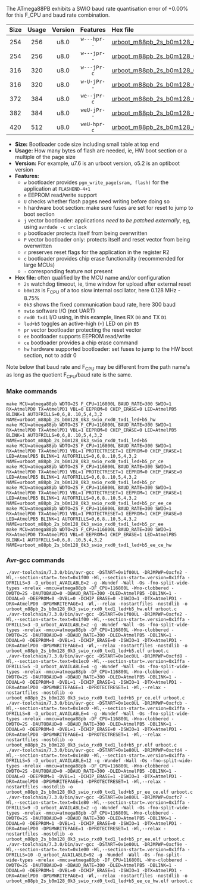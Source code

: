 The ATmega88PB exhibits a SWIO baud rate quantisation error of +0.00% for this F_CPU and baud rate combination.

|Size|Usage|Version|Features|Hex file|
|:-:|:-:|:-:|:-:|:--|
|254|256|u8.0|`w---hpr--`|[urboot_m88pb_2s_b0m128_0k3_swio_rxd0_txd1_led+b5_hw.hex](https://raw.githubusercontent.com/stefanrueger/urboot.hex/main/mcus/atmega88pb/watchdog_2_s/internal_oscillator_b-8.75%25/%2B0m128000_hz/%2B%2B%2B0k3_baud/uart0_rxd0_txd1/led%2Bb5/urboot_m88pb_2s_b0m128_0k3_swio_rxd0_txd1_led%2Bb5_hw.hex)|
|254|256|u8.0|`w---jpr--`|[urboot_m88pb_2s_b0m128_0k3_swio_rxd0_txd1_led+b5.hex](https://raw.githubusercontent.com/stefanrueger/urboot.hex/main/mcus/atmega88pb/watchdog_2_s/internal_oscillator_b-8.75%25/%2B0m128000_hz/%2B%2B%2B0k3_baud/uart0_rxd0_txd1/led%2Bb5/urboot_m88pb_2s_b0m128_0k3_swio_rxd0_txd1_led%2Bb5.hex)|
|316|320|u8.0|`w---jPr-c`|[urboot_m88pb_2s_b0m128_0k3_swio_rxd0_txd1_led+b5_pr_ce.hex](https://raw.githubusercontent.com/stefanrueger/urboot.hex/main/mcus/atmega88pb/watchdog_2_s/internal_oscillator_b-8.75%25/%2B0m128000_hz/%2B%2B%2B0k3_baud/uart0_rxd0_txd1/led%2Bb5/urboot_m88pb_2s_b0m128_0k3_swio_rxd0_txd1_led%2Bb5_pr_ce.hex)|
|316|320|u8.0|`w-U-jPr--`|[urboot_m88pb_2s_b0m128_0k3_swio_rxd0_txd1_led+b5_pr.hex](https://raw.githubusercontent.com/stefanrueger/urboot.hex/main/mcus/atmega88pb/watchdog_2_s/internal_oscillator_b-8.75%25/%2B0m128000_hz/%2B%2B%2B0k3_baud/uart0_rxd0_txd1/led%2Bb5/urboot_m88pb_2s_b0m128_0k3_swio_rxd0_txd1_led%2Bb5_pr.hex)|
|372|384|u8.0|`we--jPr-c`|[urboot_m88pb_2s_b0m128_0k3_swio_rxd0_txd1_led+b5_pr_ee_ce.hex](https://raw.githubusercontent.com/stefanrueger/urboot.hex/main/mcus/atmega88pb/watchdog_2_s/internal_oscillator_b-8.75%25/%2B0m128000_hz/%2B%2B%2B0k3_baud/uart0_rxd0_txd1/led%2Bb5/urboot_m88pb_2s_b0m128_0k3_swio_rxd0_txd1_led%2Bb5_pr_ee_ce.hex)|
|382|384|u8.0|`weU-jPr--`|[urboot_m88pb_2s_b0m128_0k3_swio_rxd0_txd1_led+b5_pr_ee.hex](https://raw.githubusercontent.com/stefanrueger/urboot.hex/main/mcus/atmega88pb/watchdog_2_s/internal_oscillator_b-8.75%25/%2B0m128000_hz/%2B%2B%2B0k3_baud/uart0_rxd0_txd1/led%2Bb5/urboot_m88pb_2s_b0m128_0k3_swio_rxd0_txd1_led%2Bb5_pr_ee.hex)|
|420|512|u8.0|`weU-hpr-c`|[urboot_m88pb_2s_b0m128_0k3_swio_rxd0_txd1_led+b5_ee_ce_hw.hex](https://raw.githubusercontent.com/stefanrueger/urboot.hex/main/mcus/atmega88pb/watchdog_2_s/internal_oscillator_b-8.75%25/%2B0m128000_hz/%2B%2B%2B0k3_baud/uart0_rxd0_txd1/led%2Bb5/urboot_m88pb_2s_b0m128_0k3_swio_rxd0_txd1_led%2Bb5_ee_ce_hw.hex)|

- **Size:** Bootloader code size including small table at top end
- **Usage:** How many bytes of flash are needed, ie, HW boot section or a multiple of the page size
- **Version:** For example, u7.6 is an urboot version, o5.2 is an optiboot version
- **Features:**
  + `w` bootloader provides `pgm_write_page(sram, flash)` for the application at `FLASHEND-4+1`
  + `e` EEPROM read/write support
  + `U` checks whether flash pages need writing before doing so
  + `h` hardware boot section: make sure fuses are set for reset to jump to boot section
  + `j` vector bootloader: applications *need to be patched externally*, eg, using `avrdude -c urclock`
  + `p` bootloader protects itself from being overwritten
  + `P` vector bootloader only: protects itself and reset vector from being overwritten
  + `r` preserves reset flags for the application in the register R2
  + `c` bootloader provides chip erase functionality (recommended for large MCUs)
  + `-` corresponding feature not present
- **Hex file:** often qualified by the MCU name and/or configuration
  + `2s` watchdog timeout, ie, time window for upload after external reset
  + `b0m128` is F<sub>CPU</sub> of a too slow internal oscillator, here 0.128 MHz - 8.75%
  + `0k3` shows the fixed communication baud rate, here 300 baud
  + `swio` software I/O (not UART)
  + `rxd0 txd1` I/O using, in this example, lines RX `D0` and TX `D1`
  + `led+b5` toggles an active-high (`+`) LED on pin `B5`
  + `pr` vector bootloader protecting the reset vector
  + `ee` bootloader supports EEPROM read/write
  + `ce` bootloader provides a chip erase command
  + `hw` hardware supported bootloader: set fuses to jump to the HW boot section, not to addr 0


Note below that baud rate and F<sub>CPU</sub> may be different from the path name's as long as the quotient F<sub>CPU</sub>/baud rate is the same.

### Make commands
```
make MCU=atmega88pb WDTO=2S F_CPU=116800L BAUD_RATE=300 SWIO=1 RX=AtmelPD0 TX=AtmelPD1 VBL=0 EEPROM=0 CHIP_ERASE=0 LED=AtmelPB5 BLINK=1 AUTOFRILLS=0,6,8..10,5,4,3,2 NAME=urboot_m88pb_2s_b0m128_0k3_swio_rxd0_txd1_led+b5_hw
make MCU=atmega88pb WDTO=2S F_CPU=116800L BAUD_RATE=300 SWIO=1 RX=AtmelPD0 TX=AtmelPD1 VBL=1 EEPROM=0 CHIP_ERASE=0 LED=AtmelPB5 BLINK=1 AUTOFRILLS=0,6,8..10,5,4,3,2 NAME=urboot_m88pb_2s_b0m128_0k3_swio_rxd0_txd1_led+b5
make MCU=atmega88pb WDTO=2S F_CPU=116800L BAUD_RATE=300 SWIO=1 RX=AtmelPD0 TX=AtmelPD1 VBL=1 PROTECTRESET=1 EEPROM=0 CHIP_ERASE=1 LED=AtmelPB5 BLINK=1 AUTOFRILLS=0,6,8..10,5,4,3,2 NAME=urboot_m88pb_2s_b0m128_0k3_swio_rxd0_txd1_led+b5_pr_ce
make MCU=atmega88pb WDTO=2S F_CPU=116800L BAUD_RATE=300 SWIO=1 RX=AtmelPD0 TX=AtmelPD1 VBL=1 PROTECTRESET=1 EEPROM=0 CHIP_ERASE=0 LED=AtmelPB5 BLINK=1 AUTOFRILLS=0,6,8..10,5,4,3,2 NAME=urboot_m88pb_2s_b0m128_0k3_swio_rxd0_txd1_led+b5_pr
make MCU=atmega88pb WDTO=2S F_CPU=116800L BAUD_RATE=300 SWIO=1 RX=AtmelPD0 TX=AtmelPD1 VBL=1 PROTECTRESET=1 EEPROM=1 CHIP_ERASE=1 LED=AtmelPB5 BLINK=1 AUTOFRILLS=0,6,8..10,5,4,3,2 NAME=urboot_m88pb_2s_b0m128_0k3_swio_rxd0_txd1_led+b5_pr_ee_ce
make MCU=atmega88pb WDTO=2S F_CPU=116800L BAUD_RATE=300 SWIO=1 RX=AtmelPD0 TX=AtmelPD1 VBL=1 PROTECTRESET=1 EEPROM=1 CHIP_ERASE=0 LED=AtmelPB5 BLINK=1 AUTOFRILLS=0,6,8..10,5,4,3,2 NAME=urboot_m88pb_2s_b0m128_0k3_swio_rxd0_txd1_led+b5_pr_ee
make MCU=atmega88pb WDTO=2S F_CPU=116800L BAUD_RATE=300 SWIO=1 RX=AtmelPD0 TX=AtmelPD1 VBL=0 EEPROM=1 CHIP_ERASE=1 LED=AtmelPB5 BLINK=1 AUTOFRILLS=0,6,8..10,5,4,3,2 NAME=urboot_m88pb_2s_b0m128_0k3_swio_rxd0_txd1_led+b5_ee_ce_hw
```

### Avr-gcc commands
```
./avr-toolchain/7.3.0/bin/avr-gcc -DSTART=0x1f00UL -DRJMPWP=0xcfe2 -Wl,--section-start=.text=0x1f00 -Wl,--section-start=.version=0x1ffa -DFRILLS=3 -D_urboot_AVAILABLE=2 -g -Wundef -Wall -Os -fno-split-wide-types -mrelax -mmcu=atmega88pb -DF_CPU=116800L -Wno-clobbered -DWDTO=2S -DAUTOBAUD=0 -DBAUD_RATE=300 -DLED=AtmelPB5 -DBLINK=1 -DDUAL=0 -DEEPROM=0 -DVBL=0 -DCHIP_ERASE=0 -DSWIO=1 -DTX=AtmelPD1 -DRX=AtmelPD0 -DPGMWRITEPAGE=1 -Wl,--relax -nostartfiles -nostdlib -o urboot_m88pb_2s_b0m128_0k3_swio_rxd0_txd1_led+b5_hw.elf urboot.c
./avr-toolchain/7.3.0/bin/avr-gcc -DSTART=0x1f00UL -DRJMPWP=0xcfe2 -Wl,--section-start=.text=0x1f00 -Wl,--section-start=.version=0x1ffa -DFRILLS=3 -D_urboot_AVAILABLE=2 -g -Wundef -Wall -Os -fno-split-wide-types -mrelax -mmcu=atmega88pb -DF_CPU=116800L -Wno-clobbered -DWDTO=2S -DAUTOBAUD=0 -DBAUD_RATE=300 -DLED=AtmelPB5 -DBLINK=1 -DDUAL=0 -DEEPROM=0 -DVBL=1 -DCHIP_ERASE=0 -DSWIO=1 -DTX=AtmelPD1 -DRX=AtmelPD0 -DPGMWRITEPAGE=1 -Wl,--relax -nostartfiles -nostdlib -o urboot_m88pb_2s_b0m128_0k3_swio_rxd0_txd1_led+b5.elf urboot.c
./avr-toolchain/7.3.0/bin/avr-gcc -DSTART=0x1ec0UL -DRJMPWP=0xcfd8 -Wl,--section-start=.text=0x1ec0 -Wl,--section-start=.version=0x1ffa -DFRILLS=5 -D_urboot_AVAILABLE=4 -g -Wundef -Wall -Os -fno-split-wide-types -mrelax -mmcu=atmega88pb -DF_CPU=116800L -Wno-clobbered -DWDTO=2S -DAUTOBAUD=0 -DBAUD_RATE=300 -DLED=AtmelPB5 -DBLINK=1 -DDUAL=0 -DEEPROM=0 -DVBL=1 -DCHIP_ERASE=1 -DSWIO=1 -DTX=AtmelPD1 -DRX=AtmelPD0 -DPGMWRITEPAGE=1 -DPROTECTRESET=1 -Wl,--relax -nostartfiles -nostdlib -o urboot_m88pb_2s_b0m128_0k3_swio_rxd0_txd1_led+b5_pr_ce.elf urboot.c
./avr-toolchain/7.3.0/bin/avr-gcc -DSTART=0x1ec0UL -DRJMPWP=0xcfcb -Wl,--section-start=.text=0x1ec0 -Wl,--section-start=.version=0x1ffa -DFRILLS=8 -D_urboot_AVAILABLE=4 -g -Wundef -Wall -Os -fno-split-wide-types -mrelax -mmcu=atmega88pb -DF_CPU=116800L -Wno-clobbered -DWDTO=2S -DAUTOBAUD=0 -DBAUD_RATE=300 -DLED=AtmelPB5 -DBLINK=1 -DDUAL=0 -DEEPROM=0 -DVBL=1 -DCHIP_ERASE=0 -DSWIO=1 -DTX=AtmelPD1 -DRX=AtmelPD0 -DPGMWRITEPAGE=1 -DPROTECTRESET=1 -Wl,--relax -nostartfiles -nostdlib -o urboot_m88pb_2s_b0m128_0k3_swio_rxd0_txd1_led+b5_pr.elf urboot.c
./avr-toolchain/7.3.0/bin/avr-gcc -DSTART=0x1e80UL -DRJMPWP=0xcfd4 -Wl,--section-start=.text=0x1e80 -Wl,--section-start=.version=0x1ffa -DFRILLS=5 -D_urboot_AVAILABLE=12 -g -Wundef -Wall -Os -fno-split-wide-types -mrelax -mmcu=atmega88pb -DF_CPU=116800L -Wno-clobbered -DWDTO=2S -DAUTOBAUD=0 -DBAUD_RATE=300 -DLED=AtmelPB5 -DBLINK=1 -DDUAL=0 -DEEPROM=1 -DVBL=1 -DCHIP_ERASE=1 -DSWIO=1 -DTX=AtmelPD1 -DRX=AtmelPD0 -DPGMWRITEPAGE=1 -DPROTECTRESET=1 -Wl,--relax -nostartfiles -nostdlib -o urboot_m88pb_2s_b0m128_0k3_swio_rxd0_txd1_led+b5_pr_ee_ce.elf urboot.c
./avr-toolchain/7.3.0/bin/avr-gcc -DSTART=0x1e80UL -DRJMPWP=0xcfc7 -Wl,--section-start=.text=0x1e80 -Wl,--section-start=.version=0x1ffa -DFRILLS=9 -D_urboot_AVAILABLE=2 -g -Wundef -Wall -Os -fno-split-wide-types -mrelax -mmcu=atmega88pb -DF_CPU=116800L -Wno-clobbered -DWDTO=2S -DAUTOBAUD=0 -DBAUD_RATE=300 -DLED=AtmelPB5 -DBLINK=1 -DDUAL=0 -DEEPROM=1 -DVBL=1 -DCHIP_ERASE=0 -DSWIO=1 -DTX=AtmelPD1 -DRX=AtmelPD0 -DPGMWRITEPAGE=1 -DPROTECTRESET=1 -Wl,--relax -nostartfiles -nostdlib -o urboot_m88pb_2s_b0m128_0k3_swio_rxd0_txd1_led+b5_pr_ee.elf urboot.c
./avr-toolchain/7.3.0/bin/avr-gcc -DSTART=0x1e00UL -DRJMPWP=0xcf9e -Wl,--section-start=.text=0x1e00 -Wl,--section-start=.version=0x1ffa -DFRILLS=10 -D_urboot_AVAILABLE=92 -g -Wundef -Wall -Os -fno-split-wide-types -mrelax -mmcu=atmega88pb -DF_CPU=116800L -Wno-clobbered -DWDTO=2S -DAUTOBAUD=0 -DBAUD_RATE=300 -DLED=AtmelPB5 -DBLINK=1 -DDUAL=0 -DEEPROM=1 -DVBL=0 -DCHIP_ERASE=1 -DSWIO=1 -DTX=AtmelPD1 -DRX=AtmelPD0 -DPGMWRITEPAGE=1 -Wl,--relax -nostartfiles -nostdlib -o urboot_m88pb_2s_b0m128_0k3_swio_rxd0_txd1_led+b5_ee_ce_hw.elf urboot.c
```

